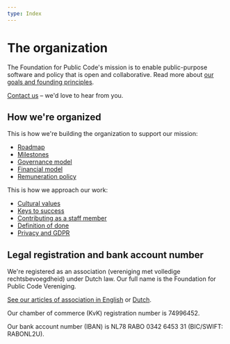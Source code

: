 ```yaml
---
type: Index
---
```


# The organization

The Foundation for Public Code's mission is to enable public-purpose software and policy that is open and collaborative. Read more about [our goals and founding principles](mission.md).

[Contact us](contact-details.md) – we'd love to hear from you.

## How we're organized

This is how we're building the organization to support our mission:

* [Roadmap](roadmap.md)
* [Milestones](milestones/index.md)
* [Governance model](governance-model.md)
* [Financial model](financial-model.md)
* [Remuneration policy](remuneration-policy.md)

This is how we approach our work:

* [Cultural values](cultural-values.md)
* [Keys to success](keys-to-success.md)
* [Contributing as a staff member](../contributor-guides/for-staff.md)
* [Definition of done](definition-of-done.md)
* [Privacy and GDPR](privacy.md)

## Legal registration and bank account number

We're registered as an association (vereniging met volledige rechtsbevoegdheid) under Dutch law. Our full name is the Foundation for Public Code Vereniging.

[See our articles of association in English](articles-of-association.en.md) or [Dutch](articles-of-association.nl.md).

Our chamber of commerce (KvK) registration number is 74996452.

Our bank account number (IBAN) is NL78 RABO 0342 6453 31 (BIC/SWIFT: RABONL2U).
